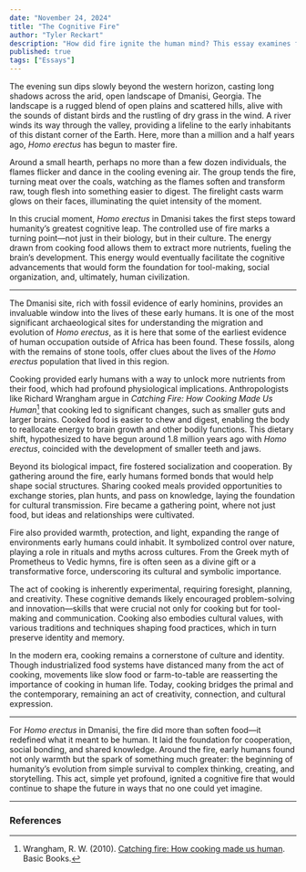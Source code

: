 ```yaml
---
date: "November 24, 2024"
title: "The Cognitive Fire"
author: "Tyler Reckart"
description: "How did fire ignite the human mind? This essay examines fire's crucial role not just for survival, but as a catalyst for cognitive evolution and abstract thought."
published: true
tags: ["Essays"]
---
```


The evening sun dips slowly beyond the western horizon, casting long shadows across the arid, open landscape of Dmanisi, Georgia. The landscape is a rugged blend of open plains and scattered hills, alive with the sounds of distant birds and the rustling of dry grass in the wind. A river winds its way through the valley, providing a lifeline to the early inhabitants of this distant corner of the Earth. Here, more than a million and a half years ago, _Homo erectus_ has begun to master fire.

Around a small hearth, perhaps no more than a few dozen individuals, the flames flicker and dance in the cooling evening air. The group tends the fire, turning meat over the coals, watching as the flames soften and transform raw, tough flesh into something easier to digest. The firelight casts warm glows on their faces, illuminating the quiet intensity of the moment.

In this crucial moment, _Homo erectus_ in Dmanisi takes the first steps toward humanity’s greatest cognitive leap. The controlled use of fire marks a turning point—not just in their biology, but in their culture. The energy drawn from cooking food allows them to extract more nutrients, fueling the brain’s development. This energy would eventually facilitate the cognitive advancements that would form the foundation for tool-making, social organization, and, ultimately, human civilization.

---

The Dmanisi site, rich with fossil evidence of early hominins, provides an invaluable window into the lives of these early humans. It is one of the most significant archaeological sites for understanding the migration and evolution of _Homo erectus_, as it is here that some of the earliest evidence of human occupation outside of Africa has been found. These fossils, along with the remains of stone tools, offer clues about the lives of the _Homo erectus_ population that lived in this region.

Cooking provided early humans with a way to unlock more nutrients from their food, which had profound physiological implications. Anthropologists like Richard Wrangham argue in _Catching Fire: How Cooking Made Us Human_[^1] that cooking led to significant changes, such as smaller guts and larger brains. Cooked food is easier to chew and digest, enabling the body to reallocate energy to brain growth and other bodily functions. This dietary shift, hypothesized to have begun around 1.8 million years ago with _Homo erectus_, coincided with the development of smaller teeth and jaws.

Beyond its biological impact, fire fostered socialization and cooperation. By gathering around the fire, early humans formed bonds that would help shape social structures. Sharing cooked meals provided opportunities to exchange stories, plan hunts, and pass on knowledge, laying the foundation for cultural transmission. Fire became a gathering point, where not just food, but ideas and relationships were cultivated.

Fire also provided warmth, protection, and light, expanding the range of environments early humans could inhabit. It symbolized control over nature, playing a role in rituals and myths across cultures. From the Greek myth of Prometheus to Vedic hymns, fire is often seen as a divine gift or a transformative force, underscoring its cultural and symbolic importance.

The act of cooking is inherently experimental, requiring foresight, planning, and creativity. These cognitive demands likely encouraged problem-solving and innovation—skills that were crucial not only for cooking but for tool-making and communication. Cooking also embodies cultural values, with various traditions and techniques shaping food practices, which in turn preserve identity and memory.

In the modern era, cooking remains a cornerstone of culture and identity. Though industrialized food systems have distanced many from the act of cooking, movements like slow food or farm-to-table are reasserting the importance of cooking in human life. Today, cooking bridges the primal and the contemporary, remaining an act of creativity, connection, and cultural expression.

---

For _Homo erectus_ in Dmanisi, the fire did more than soften food—it redefined what it meant to be human. It laid the foundation for cooperation, social bonding, and shared knowledge. Around the fire, early humans found not only warmth but the spark of something much greater: the beginning of humanity’s evolution from simple survival to complex thinking, creating, and storytelling. This act, simple yet profound, ignited a cognitive fire that would continue to shape the future in ways that no one could yet imagine.

---

### References

[^1]: Wrangham, R. W. (2010). [Catching fire: How cooking made us human](https://www.amazon.com/Catching-Fire-Cooking-Made-Human/dp/0465020410/ref=tmm_pap_swatch_0?_encoding=UTF8&qid=&sr=#detailBullets_feature_div). Basic Books. 